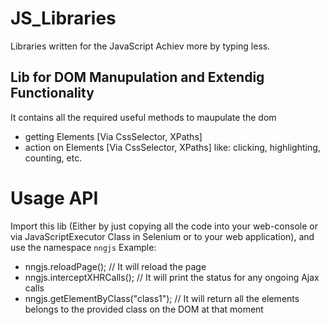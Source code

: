 # JS_Libraries
Libraries written for the JavaScript
Achiev more by typing less.

## Lib for DOM Manupulation and Extendig Functionality
It contains all the required useful methods to maupulate the dom
- getting Elements [Via CssSelector, XPaths]
- action on Elements [Via CssSelector, XPaths]
like: clicking, highlighting, counting, etc.

# Usage API
Import this lib (Either by just copying all the code into your web-console or via JavaScriptExecutor Class in Selenium or to your web application), and use the namespace <code>nngjs</code>
Example:
- nngjs.reloadPage(); // It will reload the page
- nngjs.interceptXHRCalls(); // It will print the status for any ongoing Ajax calls
- nngjs.getElementByClass("class1"); // It will return all the elements belongs to the provided class on the DOM at that moment
